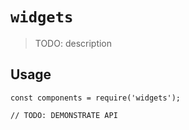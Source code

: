 # `widgets`

> TODO: description

## Usage

```
const components = require('widgets');

// TODO: DEMONSTRATE API
```
